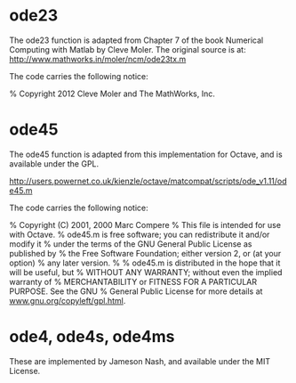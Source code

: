 ode23
=====

The ode23 function is adapted from Chapter 7 of the book Numerical Computing
with Matlab by Cleve Moler. The original source is at:
http://www.mathworks.in/moler/ncm/ode23tx.m

The code carries the following notice:

%   Copyright 2012 Cleve Moler and The MathWorks, Inc.

ode45
=====

The ode45 function is adapted from this implementation for Octave, and
is available under the GPL.

http://users.powernet.co.uk/kienzle/octave/matcompat/scripts/ode_v1.11/ode45.m

The code carries the following notice:

% Copyright (C) 2001, 2000 Marc Compere
% This file is intended for use with Octave.
% ode45.m is free software; you can redistribute it and/or modify it
% under the terms of the GNU General Public License as published by
% the Free Software Foundation; either version 2, or (at your option)
% any later version.
%
% ode45.m is distributed in the hope that it will be useful, but
% WITHOUT ANY WARRANTY; without even the implied warranty of
% MERCHANTABILITY or FITNESS FOR A PARTICULAR PURPOSE.  See the GNU
% General Public License for more details at www.gnu.org/copyleft/gpl.html.

ode4, ode4s, ode4ms
===================

These are implemented by Jameson Nash, and available under the MIT License.

